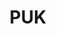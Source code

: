 ---
title: "PUK"
description: "Python Utilities Kit that provides a collection of utility functions for security professionals, including data manipulation and analysis tools."
platforms: ["linux", "macos", "windows", "cli"]
categories: ["Misc", "PrivEsc"]
tags: ["python-utilities", "security-tools", "data-manipulation", "cli-utilities", "security-testing"]
github: "https://github.com/syminical/PUK"
documentation: "https://github.com/syminical/PUK/blob/master/README.md"
---